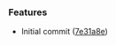 ### Features

* Initial commit ([7e31a8e](https://github.com/kiwigrid/antora-menu-extension/commit/7e31a8ea0220c6972282b9dfe59257607a29be2b))